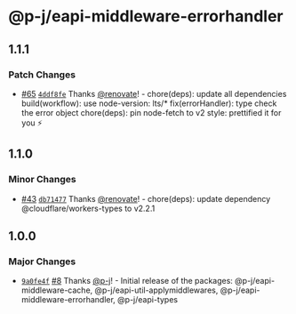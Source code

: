 # @p-j/eapi-middleware-errorhandler

## 1.1.1

### Patch Changes

- [#65](https://github.com/p-j/eapi/pull/65) [`4ddf8fe`](https://github.com/p-j/eapi/commit/4ddf8fecda02a989539841baf84cb309edfddcd4) Thanks [@renovate](https://github.com/apps/renovate)! - chore(deps): update all dependencies
  build(workflow): use node-version: lts/\*
  fix(errorHandler): type check the error object
  chore(deps): pin node-fetch to v2
  style: prettified it for you ⚡

## 1.1.0

### Minor Changes

- [#43](https://github.com/p-j/eapi/pull/43) [`db71477`](https://github.com/p-j/eapi/commit/db714778f0fff11313fd648b40f990557aedd0e9) Thanks [@renovate](https://github.com/apps/renovate)! - chore(deps): update dependency @cloudflare/workers-types to v2.2.1

## 1.0.0

### Major Changes

- [`9a0fe4f`](https://github.com/p-j/eapi/commit/9a0fe4fa1270d2572f5105c6e06c47001d6bf450) [#8](https://github.com/p-j/eapi/pull/8) Thanks [@p-j](https://github.com/p-j)! - Initial release of the packages: @p-j/eapi-middleware-cache, @p-j/eapi-util-applymiddlewares, @p-j/eapi-middleware-errorhandler, @p-j/eapi-types
